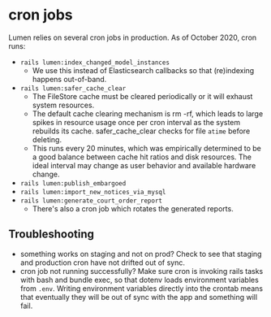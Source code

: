 # cron jobs

Lumen relies on several cron jobs in production. As of October 2020, cron runs:
* `rails lumen:index_changed_model_instances`
  - We use this instead of Elasticsearch callbacks so that (re)indexing happens out-of-band.
* `rails lumen:safer_cache_clear`
  - The FileStore cache must be cleared periodically or it will exhaust system resources.
  - The default cache clearing mechanism is rm -rf, which leads to large spikes in resource usage once per cron interval as the system rebuilds its cache. safer_cache_clear checks for file `atime` before deleting.
  - This runs every 20 minutes, which was empirically determined to be a good balance between cache hit ratios and disk resources. The ideal interval may change as user behavior and available hardware change.
* `rails lumen:publish_embargoed`
* `rails lumen:import_new_notices_via_mysql`
* `rails lumen:generate_court_order_report`
  - There's also a cron job which rotates the generated reports.

## Troubleshooting

* something works on staging and not on prod? Check to see that staging and production cron have not drifted out of sync.
* cron job not running successfully? Make sure cron is invoking rails tasks with bash and bundle exec, so that dotenv loads environment variables from `.env`. Writing environment variables directly into the crontab means that eventually they will be out of sync with the app and something will fail.
